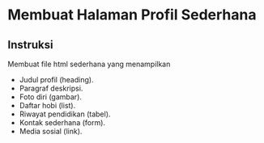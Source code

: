 # Membuat Halaman Profil Sederhana
## Instruksi
Membuat file html sederhana yang menampilkan
- Judul profil (heading).
- Paragraf deskripsi.
- Foto diri (gambar).
- Daftar hobi (list).
- Riwayat pendidikan (tabel).
- Kontak sederhana (form).
- Media sosial (link).
